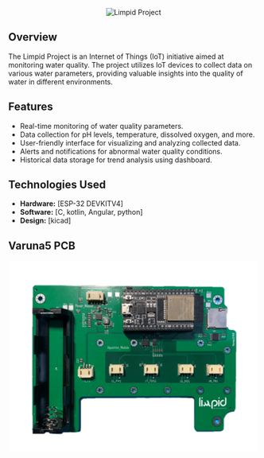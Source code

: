 
<p align="center">
  <img src="/Schematic/schematic_errors.png" alt="Limpid Project" width="500">
</p>

## Overview

The Limpid Project is an Internet of Things (IoT) initiative aimed at monitoring water quality. The project utilizes IoT devices to collect data on various water parameters, providing valuable insights into the quality of water in different environments.

## Features

- Real-time monitoring of water quality parameters.
- Data collection for pH levels, temperature, dissolved oxygen, and more.
- User-friendly interface for visualizing and analyzing collected data.
- Alerts and notifications for abnormal water quality conditions.
- Historical data storage for trend analysis using dashboard.

## Technologies Used

- **Hardware:** [ESP-32 DEVKITV4]
- **Software:** [C, kotlin, Angular, python]
- **Design:** [kicad]

## Varuna5 PCB

<p align="center">
  <img src="/images/Varuna5.png" alt="Limpid Project" width="500">
</p>




